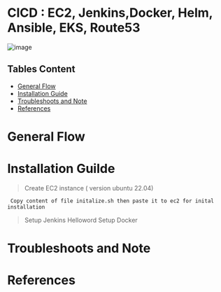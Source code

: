 # CICD : EC2, Jenkins,Docker, Helm, Ansible, EKS, Route53
![image](https://github.com/nhungdothi155/cicd-mock-project/assets/77849669/6bfd458e-aa3a-4aab-8148-ed2b14f5ade7)
## Tables Content
* [General Flow](#general-info)
* [Installation Guide](#installation-guide)
* [Troubleshoots and Note](#troubleshoots-and-notes)
* [References](#references)
  
# General Flow 
# Installation Guilde
> Create EC2 instance ( version ubuntu 22.04)

  ~~~
   Copy content of file initalize.sh then paste it to ec2 for inital installation
  ~~~
> Setup Jenkins
Helloword
> Setup Docker
  
# Troubleshoots and Note
# References
